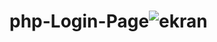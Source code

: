 # php-Login-Page![ekran](https://user-images.githubusercontent.com/108888773/211683652-6f79b334-015e-4342-8fb8-c5d8bcd946b3.PNG)
